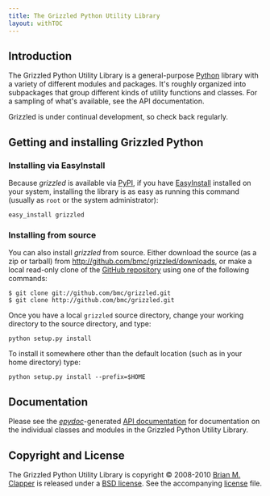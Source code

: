 ```yaml
---
title: The Grizzled Python Utility Library
layout: withTOC
---
```


## Introduction

The Grizzled Python Utility Library is a general-purpose [Python][] library
with a variety of different modules and packages. It's roughly organized
into subpackages that group different kinds of utility functions and
classes. For a sampling of what's available, see the API documentation.

Grizzled is under continual development, so check back regularly.

## Getting and installing Grizzled Python

### Installing via EasyInstall

Because *grizzled* is available via [PyPI][], if you have [EasyInstall][]
installed on your system, installing the library is as easy as running this
command (usually as `root` or the system administrator):

    easy_install grizzled

### Installing from source

You can also install *grizzled* from source. Either download the source (as
a zip or tarball) from <http://github.com/bmc/grizzled/downloads>, or make
a local read-only clone of the [GitHub repository][] using one of the
following commands:

    $ git clone git://github.com/bmc/grizzled.git
    $ git clone http://github.com/bmc/grizzled.git

Once you have a local `grizzled` source directory, change your working
directory to the source directory, and type:

    python setup.py install

To install it somewhere other than the default location (such as in your
home directory) type:

    python setup.py install --prefix=$HOME

## Documentation

Please see the [*epydoc*][]-generated [API documentation][] for
documentation on the individual classes and modules in the Grizzled Python
Utility Library.

## Copyright and License

The Grizzled Python Utility Library is copyright &copy; 2008-2010
[Brian M. Clapper][] is released under a [BSD license][license]. See the
accompanying [license][] file.

[license]: license.html
[*epydoc*]: http://epydoc.sourceforge.net/
[Python]: http://www.python.org/
[API Documentation]: apidocs/
[Brian M. Clapper]: mailto:bmc@clapper.org
[EasyInstall]: http://peak.telecommunity.com/DevCenter/EasyInstall
[PyPI]: http://pypi.python.org/pypi
[GitHub repository]: http://github.com/bmc/grizzled
